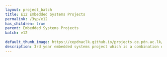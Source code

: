 ```yaml
---
layout: project_batch
title: E12 Embedded Systems Projects
permalink: /3yp/e12
has_children: true
parent: Embedded Systems Projects
batch: e12
    
default_thumb_image: https://cepdnaclk.github.io/projects.ce.pdn.ac.lk/data/categories/3yp/thumbnail.jpg
description: 3rd year embedded systems project which is a combination of CO321, CO324 and CO325 courses
---
```


